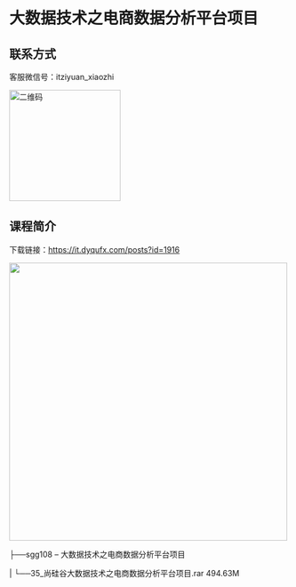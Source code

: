 # 大数据技术之电商数据分析平台项目

## 联系方式

客服微信号：itziyuan_xiaozhi

<img src="https://ziyuanyun.oss-cn-guangzhou.aliyuncs.com/common/20240614073449/666b82192834a.jpg" width="200" height="200" alt="二维码">

## 课程简介

下载链接：https://it.dyqufx.com/posts?id=1916

<img src="https://ziyuanyun.oss-cn-guangzhou.aliyuncs.com/yun/20240515183604/6644901497cfc.jpg" width="500" alt="">

  ├──sgg108 &#8211; 大数据技术之电商数据分析平台项目

 | └──35_尚硅谷大数据技术之电商数据分析平台项目.rar 494.63M

  